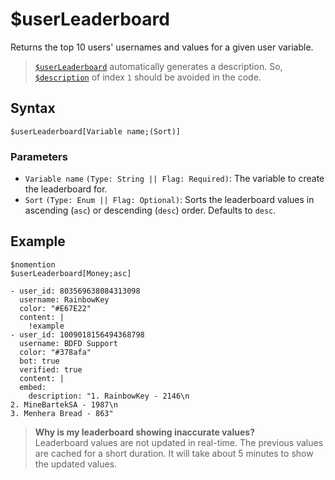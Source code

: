 # $userLeaderboard
Returns the top 10 users' usernames and values for a given user variable.

> [`$userLeaderboard`](./userLeaderboard.md) automatically generates a description. So, [`$description`](./description.md) of index `1` should be avoided in the code.

## Syntax
```
$userLeaderboard[Variable name;(Sort)]
```

### Parameters
- `Variable name` `(Type: String || Flag: Required)`: The variable to create the leaderboard for.
- `Sort` `(Type: Enum || Flag: Optional)`: Sorts the leaderboard values in ascending (`asc`) or descending (`desc`) order. Defaults to `desc`.

## Example
```
$nomention
$userLeaderboard[Money;asc]
```

``` discord yaml
- user_id: 803569638084313098
  username: RainbowKey
  color: "#E67E22"
  content: |
    !example
- user_id: 1009018156494368798
  username: BDFD Support
  color: "#378afa"
  bot: true
  verified: true
  content: |
  embed:
    description: "1. RainbowKey - 2146\n
2. MineBartekSA - 1987\n
3. Menhera Bread - 863"
```

> **Why is my leaderboard showing inaccurate values?**\
Leaderboard values are not updated in real-time. The previous values are cached for a short duration. It will take about 5 minutes to show the updated values.
